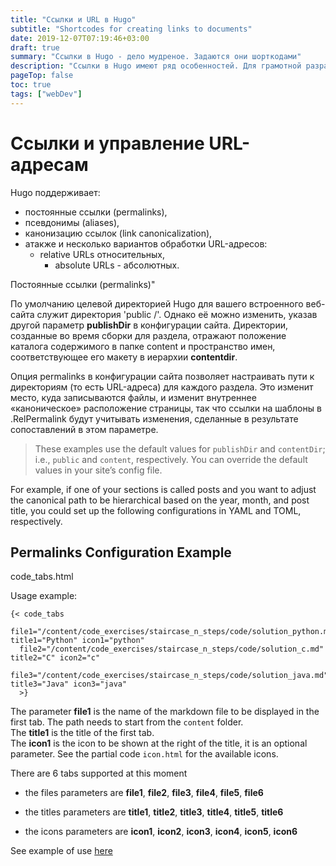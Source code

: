 ```yaml
---
title: "Ссылки и URL в Hugo"
subtitle: "Shortcodes for creating links to documents"
date: 2019-12-07T07:19:46+03:00
draft: true
summary: "Ссылки в Hugo - дело мудреное. Задаются они шорткодами"
description: "Ссылки в Hugo имеют ряд особенностей. Для грамотной разработки контента и гибкого управления им необходимо правильно применять все виды ссылок с учетом места их использования."
pageTop: false
toc: true
tags: ["webDev"]
---
```


# Ссылки и управление URL-адресам

Hugo поддерживает:

- постоянные ссылки (permalinks),
- псевдонимы (aliases),
- канонизацию ссылок (link canonicalization),
- атакже и несколько вариантов обработки URL-адресов:
  - relative URLs относительных,
	- absolute URLs - абсолютных.


Постоянные ссылки (permalinks)"

По умолчанию целевой директорией Hugo для вашего встроенного веб-сайта служит директория
'public /'. Однако её можно изменить, указав другой параметр **publishDir** в конфигурации сайта. Директории, созданные во время сборки для раздела, отражают положение каталога содержимого в папке content и пространство имен, соответствующее его макету в иерархии **contentdir**.

<!-- The permalinks option in your site configuration allows you to adjust the directory paths (i.e., the URLs) on a per-section basis. This will change where the files are written to and will change the page’s internal “canonical” location, such that template references to .RelPermalink will honor the adjustments made as a result of the mappings in this option. -->

Опция permalinks в конфигурации сайта позволяет настраивать пути к директориям (то есть URL-адреса) для каждого раздела. Это изменит место, куда записываются файлы, и изменит внутреннее «каноническое» расположение страницы, так что ссылки на шаблоны в .RelPermalink будут учитывать изменения, сделанные в результате сопоставлений в этом параметре.

>These examples use the default values for `publishDir` and `contentDir`; i.e., `public` and `content`, respectively. You can override the default values in your site’s config file.

For example, if one of your sections is called posts and you want to adjust the canonical path to be hierarchical based on the year, month, and post title, you could set up the following configurations in YAML and TOML, respectively.

## Permalinks Configuration Example

<summary> code_tabs.html </summary>

Usage example:

```
{< code_tabs
  file1="/content/code_exercises/staircase_n_steps/code/solution_python.md" title1="Python" icon1="python"
  file2="/content/code_exercises/staircase_n_steps/code/solution_c.md" title2="C" icon2="c"
  file3="/content/code_exercises/staircase_n_steps/code/solution_java.md" title3="Java" icon3="java"
  >}
```


The parameter **file1** is the name of the markdown file to be displayed in the first tab.
The path needs to start from the `content` folder.<br>
The **title1** is the title of the first tab.<br>
The **icon1** is the icon to be shown at the right of the title, it is an optional parameter. See the partial code `icon.html` for the available icons.

There are 6 tabs supported at this moment

* the files parameters are **file1**, **file2**, **file3**, **file4**, **file5**, **file6**

* the titles parameters are **title1**, **title2**, **title3**, **title4**, **title5**, **title6**

* the icons parameters are **icon1**, **icon2**, **icon3**, **icon4**, **icon5**, **icon6**


See example of use [here](https://rjordaney.is/code_exercises/staircase_n_steps/)

</details>
